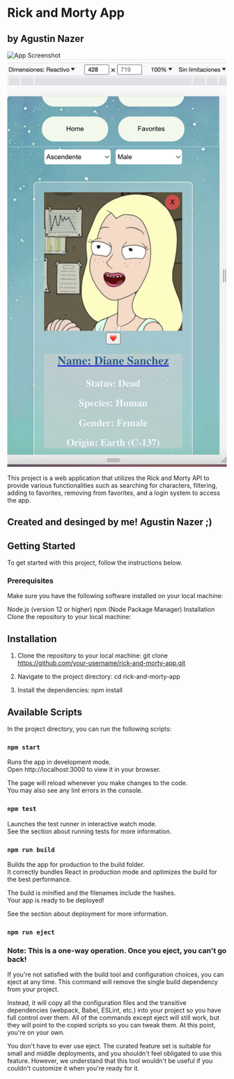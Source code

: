 
# Rick and Morty App  
## by Agustin Nazer

<div>
  <img src="public/assets/capture2Readme.png" alt="App Screenshot"><br>
  <img src="public/assets/mobilePic.png" alt="App Screenshot2">
</div>

This project is a web application that utilizes the Rick and Morty API to provide various functionalities such as searching for characters, filtering, adding to favorites, removing from favorites, and a login system to access the app.

## Created and desinged by me! Agustin Nazer ;) 

## Getting Started
To get started with this project, follow the instructions below.

### Prerequisites
Make sure you have the following software installed on your local machine:

Node.js (version 12 or higher)
npm (Node Package Manager)
Installation
Clone the repository to your local machine:


## Installation

1. Clone the repository to your local machine:
git clone https://github.com/your-username/rick-and-morty-app.git

2. Navigate to the project directory:
cd rick-and-morty-app

3. Install the dependencies:
npm install


## Available Scripts

In the project directory, you can run the following scripts:

 ### `npm start`
Runs the app in development mode.<br>
Open http://localhost:3000 to view it in your browser.

The page will reload whenever you make changes to the code.<br>
You may also see any lint errors in the console.

### `npm test`
Launches the test runner in interactive watch mode.<br>
See the section about running tests for more information.

### `npm run build`
Builds the app for production to the build folder.<br>
It correctly bundles React in production mode and optimizes the build for the best performance.

The build is minified and the filenames include the hashes.<br>
Your app is ready to be deployed!

See the section about deployment for more information.

### `npm run eject`

### Note: This is a one-way operation. Once you eject, you can't go back!

If you're not satisfied with the build tool and configuration choices, you can eject at any time. This command will remove the single build dependency from your project.

Instead, it will copy all the configuration files and the transitive dependencies (webpack, Babel, ESLint, etc.) into your project so you have full control over them. All of the commands except eject will still work, but they will point to the copied scripts so you can tweak them. At this point, you're on your own.

You don't have to ever use eject. The curated feature set is suitable for small and middle deployments, and you shouldn't feel obligated to use this feature. However, we understand that this tool wouldn't be useful if you couldn't customize it when you're ready for it.